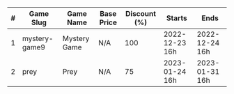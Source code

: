 |#|Game Slug|Game Name|Base Price|Discount (%)|Starts|Ends|
|---|---|---|---|---|---|---|
|1|mystery-game9|Mystery Game|N/A|100|2022-12-23 16h|2022-12-24 16h|
|2|prey|Prey|N/A|75|2023-01-24 16h|2023-01-31 16h|
